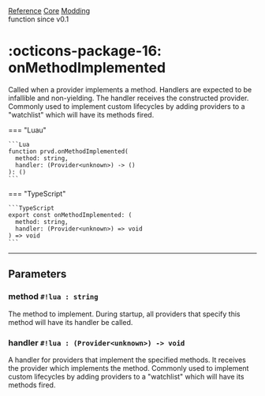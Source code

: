 <div class="ompdoc-reference-breadcrumbs">
<a href="../../../">Reference</a>
<a href="../../">Core</a>
<a href="../">Modding</a>
</div>

<div class="ompdoc-reference-tags">
<span class="ompdoc-reference-highlight">function</span>
<span class="ompdoc-reference-since">since v0.1</span>
</div>

# :octicons-package-16: onMethodImplemented

Called when a provider implements a method. Handlers are expected to be
infallible and non-yielding. The handler receives the constructed provider.
Commonly used to implement custom lifecycles by adding providers to a
"watchlist" which will have its methods fired.

=== "Luau"

    ```Lua
    function prvd.onMethodImplemented(
      method: string,
      handler: (Provider<unknown>) -> ()
    ): ()
    ```

=== "TypeScript"

    ```TypeScript
    export const onMethodImplemented: (
      method: string,
      handler: (Provider<unknown>) => void
    ) => void
    ```

---

## Parameters

### method `#!lua : string`

The method to implement. During startup, all providers that specify this method
will have its handler be called.

### handler `#!lua : (Provider<unknown>) -> void`

A handler for providers that implement the specified methods. It receives the
provider which implements the method. Commonly used to implement custom
lifecycles by adding providers to a "watchlist" which will have its methods
fired.
